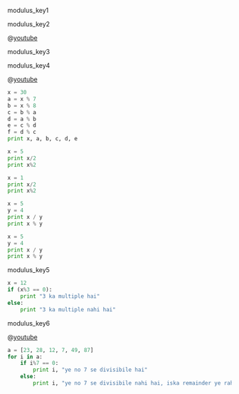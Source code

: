 modulus_key1


modulus_key2


@[youtube](https://www.youtube.com/watch?v=0k-X9XXlp_U)

modulus_key3


modulus_key4


@[youtube](https://www.youtube.com/watch?v=guFq-gTwTG8)

```python
x = 30
a = x % 7
b = x % 8
c = b % a
d = a % b
e = c % d
f = d % c
print x, a, b, c, d, e
```

```python
x = 5
print x/2
print x%2
```

```python
x = 1
print x/2
print x%2
```

```python
x = 5
y = 4
print x / y
print x % y
```


```python
x = 5
y = 4
print x / y
print x % y
```

modulus_key5


```python
x = 12
if (x%3 == 0):
	print "3 ka multiple hai"
else:
	print "3 ka multiple nahi hai"
```
modulus_key6


@[youtube](https://www.youtube.com/watch?v=xBWa3aN7-84)

```python
a = [23, 28, 12, 7, 49, 87]
for i in a:
	if i%7 == 0:
		print i, "ye no 7 se divisibile hai"
	else:
		print i, "ye no 7 se divisibile nahi hai, iska remainder ye raha", i%7
```